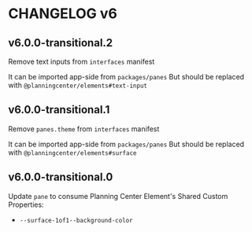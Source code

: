 # CHANGELOG v6

## v6.0.0-transitional.2

Remove text inputs from `interfaces` manifest

It can be imported app-side from `packages/panes`
But should be replaced with `@planningcenter/elements#text-input`

## v6.0.0-transitional.1

Remove `panes.theme` from `interfaces` manifest

It can be imported app-side from `packages/panes`
But should be replaced with `@planningcenter/elements#surface`

## v6.0.0-transitional.0

Update `pane` to consume Planning Center Element's Shared Custom Properties:

- `--surface-1of1--background-color`
